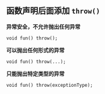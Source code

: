 ## 函数声明后面添加 `throw()`

**异常安全，不允许抛出任何异常**

```
void fun() throw();
```

**可以抛出任何形式的异常**

```
void fun() throw(...);
```

**只能抛出特定类型的异常**

```
void fun() throw(exceptionType);
```
